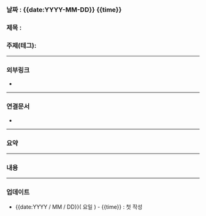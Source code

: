 ### 날짜 : {{date:YYYY-MM-DD}} {{time}}

### 제목 : 

### 주제(테그):

----
### 외부링크
- 

----
### 연결문서
- 

----
### 요약

----
### 내용


----
### 업데이트
-  {{date:YYYY / MM / DD}}( 요일 ) - {{time}} : 첫 작성